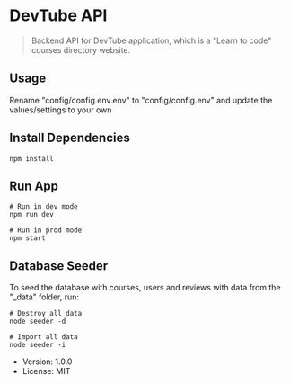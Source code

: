 # DevTube API

> Backend API for DevTube application, which is a "Learn to code" courses directory website.

## Usage

Rename "config/config.env.env" to "config/config.env" and update the values/settings to your own

## Install Dependencies

```
npm install
```

## Run App

```
# Run in dev mode
npm run dev

# Run in prod mode
npm start
```

## Database Seeder

To seed the database with courses, users and reviews with data from the "\_data" folder, run:

```
# Destroy all data
node seeder -d

# Import all data
node seeder -i
```

- Version: 1.0.0
- License: MIT
